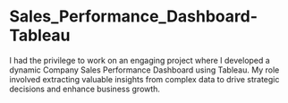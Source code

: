 # Sales_Performance_Dashboard-Tableau
I had the privilege to work on an engaging project where I developed a dynamic Company Sales Performance Dashboard using Tableau. My role involved extracting valuable insights from complex data to drive strategic decisions and enhance business growth.
